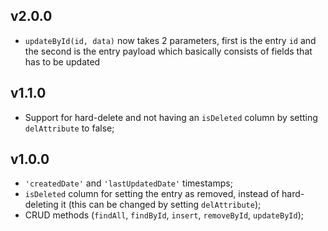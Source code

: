 ## v2.0.0
+ `updateById(id, data)` now takes 2 parameters, first is the entry `id` and the second is the entry payload which basically consists of fields that has to be updated  

## v1.1.0
+ Support for hard-delete and not having an `isDeleted` column by setting `delAttribute` to false;

## v1.0.0
+ `'createdDate'` and `'lastUpdatedDate'` timestamps;
+ `isDeleted` column for setting the entry as removed, instead of hard-deleting it (this can be changed by setting `delAttribute`);
+ CRUD methods (`findAll`, `findById`, `insert`, `removeById`, `updateById`);
